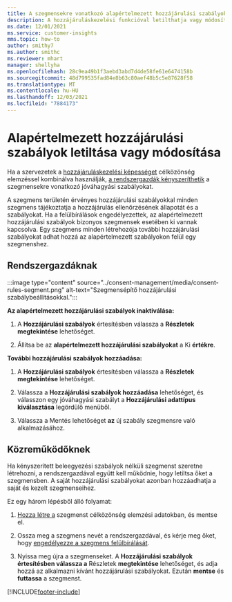 ```yaml
---
title: A szegmensekre vonatkozó alapértelmezett hozzájárulási szabályok kezelése
description: A hozzájáruláskezelési funkcióval letilthatja vagy módosíthatja az alapértelmezett hozzájárulási szabályokat, ha a felülbírálások engedélyezve vannak.
ms.date: 12/01/2021
ms.service: customer-insights
mms.topic: how-to
author: smithy7
ms.author: smithc
ms.reviewer: mhart
manager: shellyha
ms.openlocfilehash: 28c9ea49b1f3aebd3abd7d4de58fe61e6474158b
ms.sourcegitcommit: 48d799535fad84e8b63c80aef48b5c5e87628f58
ms.translationtype: MT
ms.contentlocale: hu-HU
ms.lasthandoff: 12/03/2021
ms.locfileid: "7884173"
---
```

# <a name="disable-or-change-default-consent-rules"></a>Alapértelmezett hozzájárulási szabályok letiltása vagy módosítása

Ha a szervezetek a [hozzájáruláskezelési képességet](../consent-management/overview.md) célközönség elemzéssel kombinálva használják, [a rendszergazdák kényszeríthetik](activate-consent.md) a szegmensekre vonatkozó jóváhagyási szabályokat. 

A szegmens területén érvényes hozzájárulási szabályokkal minden szegmens tájékoztatja a hozzájárulás ellenőrzésének állapotát és a szabályokat. Ha a felülbírálások engedélyezettek, az alapértelmezett hozzájárulási szabályok bizonyos szegmensek esetében ki vannak kapcsolva. Egy szegmens minden létrehozója további hozzájárulási szabályokat adhat hozzá az alapértelmezett szabályokon felül egy szegmenshez. 

## <a name="for-administrators"></a>Rendszergazdáknak

:::image type="content" source="../consent-management/media/consent-rules-segment.png" alt-text="Szegmensépítő hozzájárulási szabálybeállításokkal.":::

**Az alapértelmezett hozzájárulási szabályok inaktiválása:**

1. A **Hozzájárulási szabályok** értesítésben válassza a **Részletek megtekintése** lehetőséget. 

1. Állítsa be az **alapértelmezett hozzájárulási szabályokat** a Ki **értékre**.

**További hozzájárulási szabályok hozzáadása:**

1. A **Hozzájárulási szabályok** értesítésben válassza a **Részletek megtekintése** lehetőséget. 

1. Válassza a **Hozzájárulási szabályok hozzáadása** lehetőséget, és válasszon egy jóváhagyási szabályt a **Hozzájárulási adattípus kiválasztása** legördülő menüből.

1. Válassza a Mentés lehetőséget **az** új szabály szegmensre való alkalmazásához.

## <a name="for-contributors"></a>Közreműködőknek

Ha kényszerített beleegyezési szabályok nélküli szegmenst szeretne létrehozni, a rendszergazdával együtt kell működnie, hogy letiltsa őket a szegmensben. A saját hozzájárulási szabályokat azonban hozzáadhatja a saját és kezelt szegmenseihez.

Ez egy három lépésből álló folyamat: 
1. [Hozza létre a](segments.md) szegmenst célközönség elemzési adatokban, és mentse el. 

1. Ossza meg a szegmens nevét a rendszergazdával, és kérje meg őket, hogy [engedélyezze a szegmens felülbírálását](activate-consent.md). 

1. Nyissa meg újra a szegmenseket. A **Hozzájárulási szabályok értesítésben válassza a** Részletek **megtekintése** lehetőséget, és adja hozzá az alkalmazni kívánt hozzájárulási szabályokat. Ezután **mentse** és **futtassa** a szegmenst.



[!INCLUDE[footer-include](../includes/footer-banner.md)] 
